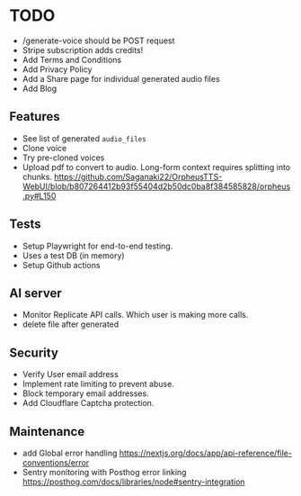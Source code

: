 # TODO

- /generate-voice should be POST request
- Stripe subscription adds credits!
- Add Terms and Conditions
- Add Privacy Policy
- Add a Share page for individual generated audio files
- Add Blog

## Features

- See list of generated `audio_files`
- Clone voice
- Try pre-cloned voices
- Upload pdf to convert to audio. Long-form context requires splitting into chunks. <https://github.com/Saganaki22/OrpheusTTS-WebUI/blob/b807264412b93f55404d2b50dc0ba8f384585828/orpheus.py#L150>

## Tests

- Setup Playwright for end-to-end testing.
- Uses a test DB (in memory)
- Setup Github actions

## AI server

- Monitor Replicate API calls. Which user is making more calls.
- delete file after generated

## Security

- Verify User email address
- Implement rate limiting to prevent abuse.
- Block temporary email addresses.
- Add Cloudflare Captcha protection.

## Maintenance

- add Global error handling <https://nextjs.org/docs/app/api-reference/file-conventions/error>
- Sentry monitoring with Posthog error linking <https://posthog.com/docs/libraries/node#sentry-integration>

